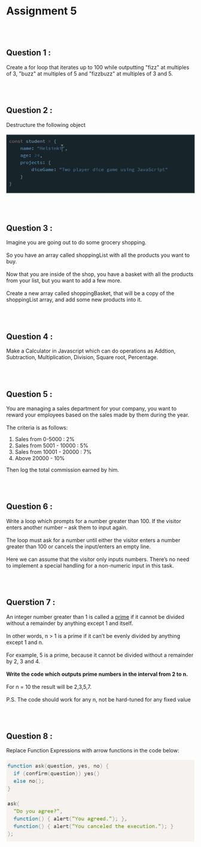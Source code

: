 # Assignment 5

<br><br>
## Question 1 :
Create a for loop that iterates up to 100 while outputting "fizz" at multiples of 3, "buzz" at multiples of 5 and
"fizzbuzz" at multiples of 3 and 5.

<br><br>
## Question 2 :
Destructure the following object
<br><br>
![Q2 Image](https://github.com/shivasai-391/JS-Assignment/blob/master/Assignment-Day-5/images/Q2.JPG)

<br><br>
## Question 3 :
Imagine you are going out to do some grocery shopping.
<br><br>
So you have an array called shoppingList with all the products you want to buy.
<br><br>
Now that you are inside of the shop, you have a basket with all the products from your list, but you want to
add a few more. 
<br><br>
Create a new array called shoppingBasket, that will be a copy of the shoppingList array, and add some
new products into it.

<br><br>
## Question 4 :
Make a Calculator in Javascript which can do operations as Addtion, Subtraction, Multiplication, Division,
Square root, Percentage.

<br><br>
## Question 5 :
You are managing a sales department for your company, you want to reward your employees based on
the sales made by them during the year.
<br><br>
The criteria is as follows:

  1. Sales from 0-5000 : 2% 
  2. Sales from 5001 - 10000 : 5%
  3. Sales from 10001 - 20000 : 7%
  4. Above 20000 - 10% 

Then log the total commission earned by him.

<br><br>
## Question 6 :
Write a loop which prompts for a number greater than 100. If the visitor enters another number – ask them
to input again.
<br><br>
The loop must ask for a number until either the visitor enters a number greater than 100 or cancels the
input/enters an empty line.
<br><br>
Here we can assume that the visitor only inputs numbers. There’s no need to implement a special
handling for a non-numeric input in this task.

<br><br>
## Querstion 7 :
An integer number greater than 1 is called a [prime](https://en.wikipedia.org/wiki/Prime_number) if it cannot be divided without a remainder by anything
except 1 and itself.
<br><br>
In other words, n > 1 is a prime if it can’t be evenly divided by anything except 1 and n.
<br><br>
For example, 5 is a prime, because it cannot be divided without a remainder by 2, 3 and 4.
<br><br>
**Write the code which outputs prime numbers in the interval from 2 to n.**
<br><br>
For n = 10 the result will be 2,3,5,7.
<br><br>
P.S. The code should work for any n, not be hard-tuned for any fixed value

<br><br>
## Question 8 :
Replace Function Expressions with arrow functions in the code below:
<br><br>
![Q8 Image](https://github.com/VikrantShah/Lets_Upgrade_JS_Assignments/blob/master/Assignment_5/images/Q8.JPG)
